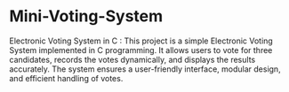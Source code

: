 # Mini-Voting-System
Electronic Voting System in C : This project is a simple Electronic Voting System implemented in C programming. It allows users to vote for three candidates, records the votes dynamically, and displays the results accurately. The system ensures a user-friendly interface, modular design, and efficient handling of votes. 
